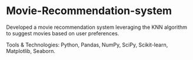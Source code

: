 # Movie-Recommendation-system

Developed a movie recommendation system leveraging the KNN algorithm to suggest movies based on user preferences.

Tools & Technologies: Python, Pandas, NumPy, SciPy, Scikit-learn, Matplotlib, Seaborn.
